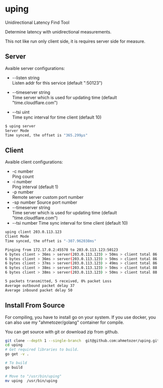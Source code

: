 # uping

Unidirectional Latency Find Tool  

Determine latency with unidirectional measurements.

This not like run only client side, it is requires server side for measure.

## Server

Avaible server configurations:

- --listen string  
Listen addr for this service (default ":50123")

- --timeserver string  
        Time server which is used for updating time (default "time.cloudflare.com")
- --tsi uint  
        Time sync interval for time client (default 10)

```bash
$ uping server
Server Mode
Time synced, the offset is "365.299µs"
```

## Client

Avaible client configurations:

- -c number  
        Ping count
- -i number  
        Ping interval (default 1)
- -p number  
        Remote server custom port number
- -sp number
        Source port number
- --timeserver string  
        Time server which is used for updating time (default "time.cloudflare.com")
- --tsi number
        Time sync interval for time client (default 10)

```bash
uping client 203.0.113.123
Client Mode
Time synced, the offset is "-307.962038ms"

Pinging from 172.17.0.2:45578 to 203.0.113.123:50123
6 bytes client > 36ms > server(203.0.113.123) > 50ms > client total 86 seq 1
6 bytes client > 36ms > server(203.0.113.123) > 50ms > client total 86 seq 2
6 bytes client > 37ms > server(203.0.113.123) > 49ms > client total 86 seq 3
6 bytes client > 38ms > server(203.0.113.123) > 50ms > client total 88 seq 4
6 bytes client > 38ms > server(203.0.113.123) > 50ms > client total 88 seq 5

5 packets transmitted, 5 received, 0% packet Loss 
Average outbound packet delay 37
Average inbound packet delay 50
```

## Install From Source

For compiling, you have to install go on your system. If you use docker, you can also use my "ahmetozer/golang" container for compile.

You can get source with git or download zip from github.

```bash
git clone --depth 1 --single-branch  git@github.com:ahmetozer/uping.git
cd uping
# Get required libraries to build.
go get -v .

# To build
go build

# Move to "/usr/bin/uping"
mv uping  /usr/bin/uping
```
